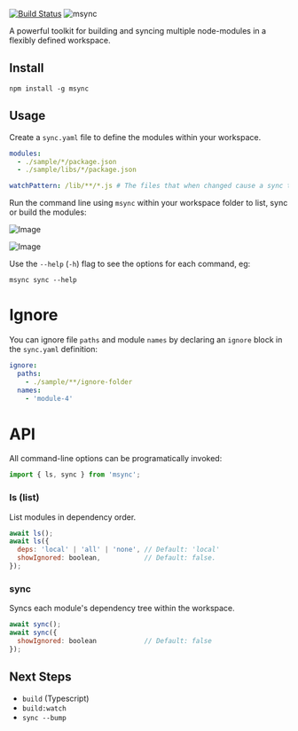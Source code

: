 [![Build Status](https://travis-ci.org/philcockfield/msync.svg?branch=master)](https://travis-ci.org/philcockfield/msync)
![msync](https://cloud.githubusercontent.com/assets/185555/25552911/06c09016-2cfa-11e7-910c-a3723dff3f12.png)


A powerful toolkit for building and syncing multiple node-modules in a flexibly defined workspace.



## Install

    npm install -g msync



## Usage
Create a `sync.yaml` file to define the modules within your workspace.

```yaml
modules:
  - ./sample/*/package.json
  - ./sample/libs/*/package.json

watchPattern: /lib/**/*.js # The files that when changed cause a sync to occur.
```

Run the command line using `msync` within your workspace folder to list, sync or build the modules:

![Image](https://cloud.githubusercontent.com/assets/185555/25553885/7f7b1206-2d13-11e7-8b06-52489f9e556d.png)

![Image](https://cloud.githubusercontent.com/assets/185555/25554301/ceeb7894-2d1d-11e7-802c-5427e1d56244.png)

Use the `--help` (`-h`) flag to see the options for each command, eg:

    msync sync --help

# Ignore
You can ignore file `paths` and module `names` by declaring an `ignore` block in the `sync.yaml` definition:


```yaml
ignore:
  paths:
    - ./sample/**/ignore-folder
  names:
    - 'module-4'

```




# API
All command-line options can be programatically invoked:

```js
import { ls, sync } from 'msync';
```

### ls (list)
List modules in dependency order.

```js
await ls();
await ls({ 
  deps: 'local' | 'all' | 'none', // Default: 'local'
  showIgnored: boolean,           // Default: false.
});
```

### sync
Syncs each module's dependency tree within the workspace.

```js
await sync();
await sync({ 
  showIgnored: boolean            // Default: false 
});
```



## Next Steps
- `build` (Typescript)
- `build:watch`
- `sync --bump` 
